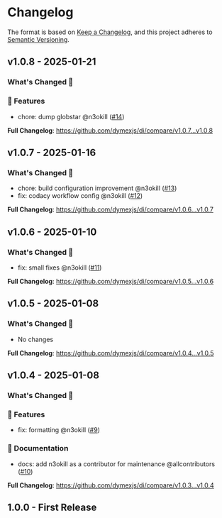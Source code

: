# Changelog

The format is based on [Keep a Changelog](https://keepachangelog.com/en/1.1.0/), and this project adheres to [Semantic Versioning](https://semver.org/spec/v2.0.0.html).

## v1.0.8 - 2025-01-21

### What's Changed 👀

### 🚀 Features

- chore: dump globstar @n3okill ([#14](https://github.com/$OWNER/$REPOSITORY/pull/14))

**Full Changelog**: https://github.com/dymexjs/di/compare/v1.0.7...v1.0.8

## v1.0.7 - 2025-01-16

### What's Changed 👀

- chore: build configuration improvement @n3okill ([#13](https://github.com/$OWNER/$REPOSITORY/pull/13))
- fix: codacy workflow config @n3okill ([#12](https://github.com/$OWNER/$REPOSITORY/pull/12))

**Full Changelog**: https://github.com/dymexjs/di/compare/v1.0.6...v1.0.7

## v1.0.6 - 2025-01-10

### What's Changed 👀

- fix: small fixes @n3okill ([#11](https://github.com/$OWNER/$REPOSITORY/pull/11))

**Full Changelog**: https://github.com/dymexjs/di/compare/v1.0.5...v1.0.6

## v1.0.5 - 2025-01-08

### What's Changed 👀

* No changes

**Full Changelog**: https://github.com/dymexjs/di/compare/v1.0.4...v1.0.5

## v1.0.4 - 2025-01-08

### What's Changed 👀

### 🚀 Features

- fix: formatting @n3okill ([#9](https://github.com/$OWNER/$REPOSITORY/pull/9))

### 📄 Documentation

- docs: add n3okill as a contributor for maintenance @allcontributors ([#10](https://github.com/$OWNER/$REPOSITORY/pull/10))

**Full Changelog**: https://github.com/dymexjs/di/compare/v1.0.3...v1.0.4

## 1.0.0 - First Release
